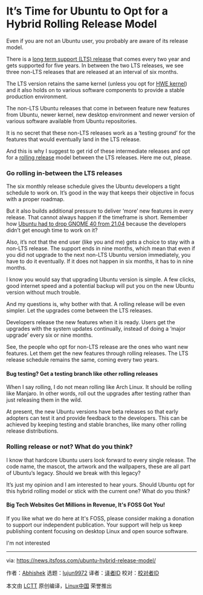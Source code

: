 [#]: subject: "It’s Time for Ubuntu to Opt for a Hybrid Rolling Release Model"
[#]: via: "https://news.itsfoss.com/ubuntu-hybrid-release-model/"
[#]: author: "Abhishek https://news.itsfoss.com/author/root/"
[#]: collector: "lujun9972"
[#]: translator: "wxy"
[#]: reviewer: " "
[#]: publisher: " "
[#]: url: " "

It’s Time for Ubuntu to Opt for a Hybrid Rolling Release Model
======

Even if you are not an Ubuntu user, you probably are aware of its release model.

There is a [long term support (LTS) release][1] that comes every two year and gets supported for five years. In between the two LTS releases, we see three non-LTS releases that are released at an interval of six months.

The LTS version retains the same kernel (unless you opt for [HWE kernel][2]) and it also holds on to various software components to provide a stable production environment.

The non-LTS Ubuntu releases that come in between feature new features from Ubuntu, newer kernel, new desktop environment and newer version of various software available from Ubuntu repositories.

It is no secret that these non-LTS releases work as a ‘testing ground’ for the features that would eventually land in the LTS release.

And this is why I suggest to get rid of these intermediate releases and opt for a [rolling release][3] model between the LTS releases. Here me out, please.

### Go rolling in-between the LTS releases

The six monthly release schedule gives the Ubuntu developers a tight schedule to work on. It’s good in the way that keeps their objective in focus with a proper roadmap.

But it also builds additional pressure to deliver ‘more’ new features in every release. That cannot always happen if the timeframe is short. Remember how [Ubuntu had to drop GNOME 40 from 21.04][4] because the developers didn’t get enough time to work on it?

Also, it’s not that the end user (like you and me) gets a choice to stay with a non-LTS release. The support ends in nine months, which mean that even if you did not upgrade to the next non-LTS Ubuntu version immediately, you have to do it eventually. If it does not happen in six months, it has to in nine months.

I know you would say that upgrading Ubuntu version is simple. A few clicks, good internet speed and a potential backup will put you on the new Ubuntu version without much trouble.

And my questions is, why bother with that. A rolling release will be even simpler. Let the upgrades come between the LTS releases.

Developers release the new features when it is ready. Users get the upgrades with the system updates continually, instead of doing a ‘major upgrade’ every six or nine months.

See, the people who opt for non-LTS release are the ones who want new features. Let them get the new features through rolling releases. The LTS release schedule remains the same, coming every two years.

#### Bug testing? Get a testing branch like other rolling releases

When I say rolling, I do not mean rolling like Arch Linux. It should be rolling like Manjaro. In other words, roll out the upgrades after testing rather than just releasing them in the wild.

At present, the new Ubuntu versions have beta releases so that early adopters can test it and provide feedback to the developers. This can be achieved by keeping testing and stable branches, like many other rolling release distributions.

### Rolling release or not? What do you think?

I know that hardcore Ubuntu users look forward to every single release. The code name, the mascot, the artwork and the wallpapers, these are all part of Ubuntu’s legacy. Should we break with this legacy?

It’s just my opinion and I am interested to hear yours. Should Ubuntu opt for this hybrid rolling model or stick with the current one? What do you think?

#### Big Tech Websites Get Millions in Revenue, It's FOSS Got You!

If you like what we do here at It's FOSS, please consider making a donation to support our independent publication. Your support will help us keep publishing content focusing on desktop Linux and open source software.

I'm not interested

--------------------------------------------------------------------------------

via: https://news.itsfoss.com/ubuntu-hybrid-release-model/

作者：[Abhishek][a]
选题：[lujun9972][b]
译者：[译者ID](https://github.com/译者ID)
校对：[校对者ID](https://github.com/校对者ID)

本文由 [LCTT](https://github.com/LCTT/TranslateProject) 原创编译，[Linux中国](https://linux.cn/) 荣誉推出

[a]: https://news.itsfoss.com/author/root/
[b]: https://github.com/lujun9972
[1]: https://itsfoss.com/long-term-support-lts/
[2]: https://itsfoss.com/ubuntu-hwe-kernel/
[3]: https://itsfoss.com/rolling-release/
[4]: https://news.itsfoss.com/no-gnome-40-in-ubuntu-21-04/
